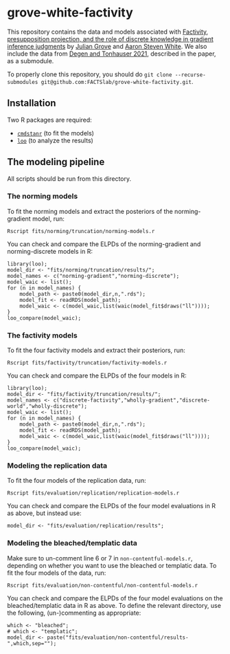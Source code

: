 # grove-white-factivity

This repository contains the data and models associated with [Factivity, presupposition projection, and the role of discrete knowledge in gradient inference judgments](https://ling.auf.net/lingbuzz/007450) by [Julian Grove](https://juliangrove.github.io/) and [Aaron Steven White](http://aaronstevenwhite.io/).
We also include the data from [Degen and Tonhauser 2021](https://direct.mit.edu/opmi/article/doi/10.1162/opmi_a_00042/106927/Prior-Beliefs-Modulate-Projection), described in the paper, as a submodule.

To properly clone this repository, you should do `git clone --recurse-submodules git@github.com:FACTSlab/grove-white-factivity.git`.

## Installation

Two R packages are required:
 - [`cmdstanr`](https://mc-stan.org/cmdstanr/reference/cmdstanr-package.html) (to fit the models)
 - [`loo`](https://cran.r-project.org/web/packages/loo/index.html) (to analyze the results)

## The modeling pipeline

All scripts should be run from this directory.

### The norming models

To fit the norming models and extract the posteriors of the norming-gradient model, run:

	Rscript fits/norming/truncation/norming-models.r

You can check and compare the ELPDs of the norming-gradient and norming-discrete models in R:
	
	library(loo);
	model_dir <- "fits/norming/truncation/results/";
	model_names <- c("norming-gradient","norming-discrete");
	model_waic <- list();
	for (n in model_names) {
		model_path <- paste0(model_dir,n,".rds");
		model_fit <- readRDS(model_path);
		model_waic <- c(model_waic,list(waic(model_fit$draws("ll"))));
	}
	loo_compare(model_waic);

### The factivity models

To fit the four factivity models and extract their posteriors, run:

	Rscript fits/factivity/truncation/factivity-models.r

You can check and compare the ELPDs of the four models in R:
	
	library(loo);
	model_dir <- "fits/factivity/truncation/results/";
	model_names <- c("discrete-factivity","wholly-gradient","discrete-world","wholly-discrete");
	model_waic <- list();
	for (n in model_names) {
		model_path <- paste0(model_dir,n,".rds");
		model_fit <- readRDS(model_path);
		model_waic <- c(model_waic,list(waic(model_fit$draws("ll"))));
	}
	loo_compare(model_waic);

### Modeling the replication data

To fit the four models of the replication data, run:

	Rscript fits/evaluation/replication/replication-models.r

You can check and compare the ELPDs of the four model evaluations in R as above, but instead use:

	model_dir <- "fits/evaluation/replication/results";

### Modeling the bleached/templatic data

Make sure to un-comment line 6 or 7 in `non-contentful-models.r`, depending on whether you want to use the bleached or templatic data.
To fit the four models of the data, run:

	Rscript fits/evaluation/non-contentful/non-contentful-models.r

You can check and compare the ELPDs of the four model evaluations on the bleached/templatic data in R as above.
To define the relevant directory, use the following, (un-)commenting as appropriate:

	which <- "bleached";
	# which <- "templatic";
	model_dir <- paste("fits/evaluation/non-contentful/results-",which,sep="");
